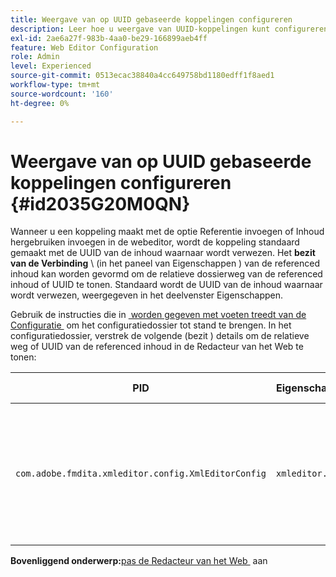 ```yaml
---
title: Weergave van op UUID gebaseerde koppelingen configureren
description: Leer hoe u weergave van UUID-koppelingen kunt configureren
exl-id: 2ae6a27f-983b-4aa0-be29-166899aeb4ff
feature: Web Editor Configuration
role: Admin
level: Experienced
source-git-commit: 0513ecac38840a4cc649758bd1180edff1f8aed1
workflow-type: tm+mt
source-wordcount: '160'
ht-degree: 0%

---
```


# Weergave van op UUID gebaseerde koppelingen configureren {#id2035G20M0QN}

Wanneer u een koppeling maakt met de optie Referentie invoegen of Inhoud hergebruiken invoegen in de webeditor, wordt de koppeling standaard gemaakt met de UUID van de inhoud waarnaar wordt verwezen. Het **bezit van de Verbinding** \ (in het paneel van Eigenschappen \) van de referenced inhoud kan worden gevormd om de relatieve dossierweg van de referenced inhoud of UUID te tonen. Standaard wordt de UUID van de inhoud waarnaar wordt verwezen, weergegeven in het deelvenster Eigenschappen.

Gebruik de instructies die in [&#x200B; worden gegeven met voeten treedt van de Configuratie &#x200B;](download-install-additional-config-override.md#) om het configuratiedossier tot stand te brengen. In het configuratiedossier, verstrek de volgende \(bezit \) details om de relatieve weg of UUID van de referenced inhoud in de Redacteur van het Web te tonen:

| PID | Eigenschappensleutel | Waarde van eigenschap |
|---|------------|--------------|
| `com.adobe.fmdita.xmleditor.config.XmlEditorConfig` | `xmleditor.uuid` | Boolean \(true/false\). Als u het relatieve pad van de gekoppelde inhoud wilt weergeven, stelt u deze eigenschap in op false. <br> **Standaardwaarde**: waar |

**Bovenliggend onderwerp:**&#x200B;[&#x200B; pas de Redacteur van het Web &#x200B;](conf-web-editor.md) aan
